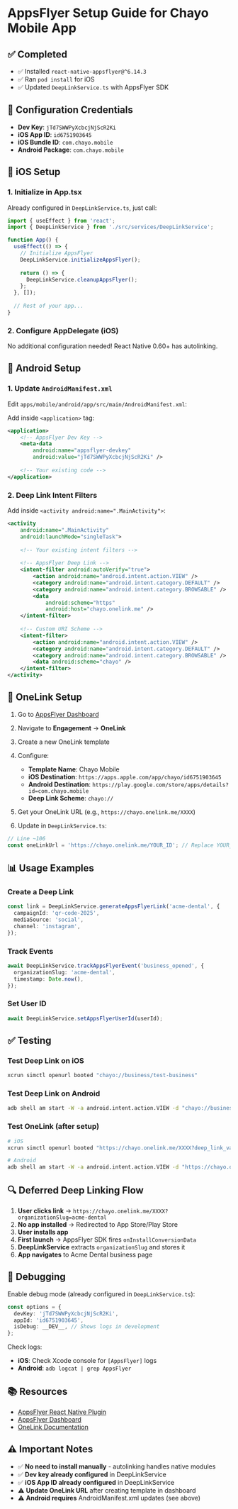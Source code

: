 # AppsFlyer Setup Guide for Chayo Mobile App

## ✅ Completed

- ✅ Installed `react-native-appsflyer@^6.14.3`
- ✅ Ran `pod install` for iOS
- ✅ Updated `DeepLinkService.ts` with AppsFlyer SDK

## 📝 Configuration Credentials

- **Dev Key**: `jTd7SWWPyXcbcjNjScR2Ki`
- **iOS App ID**: `id6751903645`
- **iOS Bundle ID**: `com.chayo.mobile`
- **Android Package**: `com.chayo.mobile`

## 🍎 iOS Setup

### 1. Initialize in App.tsx

Already configured in `DeepLinkService.ts`, just call:

```typescript
import { useEffect } from 'react';
import { DeepLinkService } from './src/services/DeepLinkService';

function App() {
  useEffect(() => {
    // Initialize AppsFlyer
    DeepLinkService.initializeAppsFlyer();
    
    return () => {
      DeepLinkService.cleanupAppsFlyer();
    };
  }, []);
  
  // Rest of your app...
}
```

### 2. Configure AppDelegate (iOS)

No additional configuration needed! React Native 0.60+ has autolinking.

## 🤖 Android Setup

### 1. Update `AndroidManifest.xml`

Edit `apps/mobile/android/app/src/main/AndroidManifest.xml`:

Add inside `<application>` tag:

```xml
<application>
    <!-- AppsFlyer Dev Key -->
    <meta-data
        android:name="appsflyer-devkey"
        android:value="jTd7SWWPyXcbcjNjScR2Ki" />
    
    <!-- Your existing code -->
</application>
```

### 2. Deep Link Intent Filters

Add inside `<activity android:name=".MainActivity">`:

```xml
<activity
    android:name=".MainActivity"
    android:launchMode="singleTask">
    
    <!-- Your existing intent filters -->
    
    <!-- AppsFlyer Deep Link -->
    <intent-filter android:autoVerify="true">
        <action android:name="android.intent.action.VIEW" />
        <category android:name="android.intent.category.DEFAULT" />
        <category android:name="android.intent.category.BROWSABLE" />
        <data
            android:scheme="https"
            android:host="chayo.onelink.me" />
    </intent-filter>
    
    <!-- Custom URI Scheme -->
    <intent-filter>
        <action android:name="android.intent.action.VIEW" />
        <category android:name="android.intent.category.DEFAULT" />
        <category android:name="android.intent.category.BROWSABLE" />
        <data android:scheme="chayo" />
    </intent-filter>
</activity>
```

## 🔗 OneLink Setup

1. Go to [AppsFlyer Dashboard](https://hq1.appsflyer.com/)
2. Navigate to **Engagement** → **OneLink**
3. Create a new OneLink template
4. Configure:
   - **Template Name**: Chayo Mobile
   - **iOS Destination**: `https://apps.apple.com/app/chayo/id6751903645`
   - **Android Destination**: `https://play.google.com/store/apps/details?id=com.chayo.mobile`
   - **Deep Link Scheme**: `chayo://`

5. Get your OneLink URL (e.g., `https://chayo.onelink.me/XXXX`)
6. Update in `DeepLinkService.ts`:

```typescript
// Line ~106
const oneLinkUrl = 'https://chayo.onelink.me/YOUR_ID'; // Replace YOUR_ID
```

## 📊 Usage Examples

### Create a Deep Link

```typescript
const link = DeepLinkService.generateAppsFlyerLink('acme-dental', {
  campaignId: 'qr-code-2025',
  mediaSource: 'social',
  channel: 'instagram',
});
```

### Track Events

```typescript
await DeepLinkService.trackAppsFlyerEvent('business_opened', {
  organizationSlug: 'acme-dental',
  timestamp: Date.now(),
});
```

### Set User ID

```typescript
await DeepLinkService.setAppsFlyerUserId(userId);
```

## ✅ Testing

### Test Deep Link on iOS

```bash
xcrun simctl openurl booted "chayo://business/test-business"
```

### Test Deep Link on Android

```bash
adb shell am start -W -a android.intent.action.VIEW -d "chayo://business/test-business" com.chayo.mobile
```

### Test OneLink (after setup)

```bash
# iOS
xcrun simctl openurl booted "https://chayo.onelink.me/XXXX?deep_link_value=test-business"

# Android
adb shell am start -W -a android.intent.action.VIEW -d "https://chayo.onelink.me/XXXX?deep_link_value=test-business" com.chayo.mobile
```

## 🔍 Deferred Deep Linking Flow

1. **User clicks link** → `https://chayo.onelink.me/XXXX?organizationSlug=acme-dental`
2. **No app installed** → Redirected to App Store/Play Store
3. **User installs app**
4. **First launch** → AppsFlyer SDK fires `onInstallConversionData`
5. **DeepLinkService** extracts `organizationSlug` and stores it
6. **App navigates** to Acme Dental business page

## 🐛 Debugging

Enable debug mode (already configured in `DeepLinkService.ts`):

```typescript
const options = {
  devKey: 'jTd7SWWPyXcbcjNjScR2Ki',
  appId: 'id6751903645',
  isDebug: __DEV__, // Shows logs in development
};
```

Check logs:
- **iOS**: Check Xcode console for `[AppsFlyer]` logs
- **Android**: `adb logcat | grep AppsFlyer`

## 📚 Resources

- [AppsFlyer React Native Plugin](https://dev.appsflyer.com/hc/docs/react-native-plugin)
- [AppsFlyer Dashboard](https://hq1.appsflyer.com/)
- [OneLink Documentation](https://support.appsflyer.com/hc/en-us/articles/207032246-OneLink)

## ⚠️ Important Notes

- ✅ **No need to install manually** - autolinking handles native modules
- ✅ **Dev key already configured** in DeepLinkService
- ✅ **iOS App ID already configured** in DeepLinkService
- ⚠️ **Update OneLink URL** after creating template in dashboard
- ⚠️ **Android requires** AndroidManifest.xml updates (see above)

